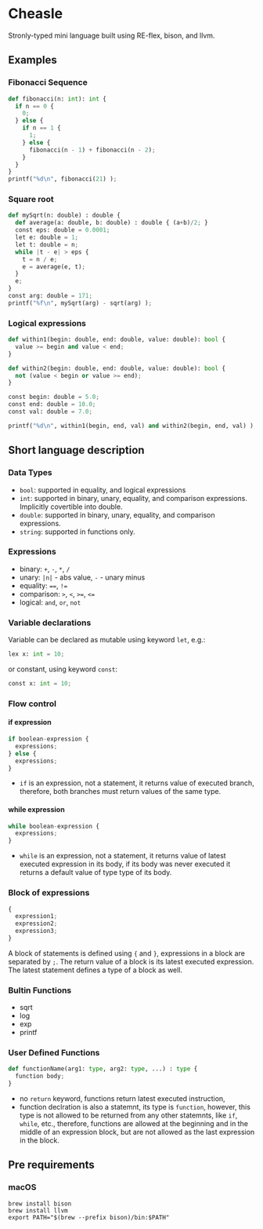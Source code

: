 # Cheasle

Stronly-typed mini language built using RE-flex, bison, and llvm.

## Examples

### Fibonacci Sequence

```python
def fibonacci(n: int): int {
  if n == 0 {
    0;
  } else {
    if n == 1 {
      1;
    } else {
      fibonacci(n - 1) + fibonacci(n - 2);
    }
  }
}
printf("%d\n", fibonacci(21) );
```

### Square root

```python
def mySqrt(n: double) : double {
  def average(a: double, b: double) : double { (a+b)/2; }
  const eps: double = 0.0001;
  let e: double = 1;
  let t: double = n;
  while |t - e| > eps {
    t = n / e;
    e = average(e, t);
  }
  e;
}
const arg: double = 171;
printf("%f\n", mySqrt(arg) - sqrt(arg) );
```

### Logical expressions

```python
def within1(begin: double, end: double, value: double): bool {
  value >= begin and value < end;
}

def within2(begin: double, end: double, value: double): bool {
  not (value < begin or value >= end);
}

const begin: double = 5.0;
const end: double = 10.0;
const val: double = 7.0;

printf("%d\n", within1(begin, end, val) and within2(begin, end, val) );
```

## Short language description

### Data Types

* `bool`: supported in equality, and logical expressions
* `int`: supported in binary, unary, equality, and comparison expressions. Implicitly covertible into double.
* `double`: supported in binary, unary, equality, and comparison expressions.
* `string`: supported in functions only.

### Expressions
* binary: `+`, `-`, `*`, `/`
* unary: `|n|` - abs value, `-` - unary minus
* equality: `==`, `!=`
* comparison: `>`, `<`, `>=`, `<=`
* logical: `and`, `or`, `not`


### Variable declarations

Variable can be declared as mutable using keyword `let`, e.g.:

```python
lex x: int = 10;
```

or constant, using keyword `const`:

```python
const x: int = 10;
```

### Flow control

#### if expression
```python
if boolean-expression {
  expressions;
} else {
  expressions;
}
```
* `if` is an expression, not a statement, it returns value of executed branch, therefore, both branches must return values of the same type.

#### while expression
```python
while boolean-expression {
  expressions;
}
```

* `while` is an expression, not a statement, it returns value of latest executed expression in its body, if its body was never executed it returns a default value of type type of its body.

### Block of expressions

```python
{
  expression1;
  expression2;
  expression3;
}
```

A block of statements is defined using `{` and `}`, expressions in a block are separated by `;`. The return value of a block is its latest executed expression. The latest statement defines a type of a block as well.


### Bultin Functions
* sqrt
* log
* exp
* printf

### User Defined Functions

```python
def functionName(arg1: type, arg2: type, ...) : type {
  function body;
}
```

* no `return` keyword, functions return latest executed instruction,
* function declration is also a statemnt, its type is `function`, however, this type is not allowed to be returned from any other statemnts, like `if`, `while`, etc., therefore, functions are allowed at the beginning and in the middle of an expression block, but are not allowed as the last expression in the block.

## Pre requirements

### macOS

```
brew install bison
brew install llvm
export PATH="$(brew --prefix bison)/bin:$PATH"
```
